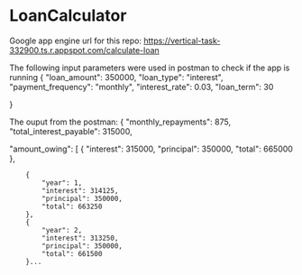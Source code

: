 # LoanCalculator
Google app engine url for this repo:
https://vertical-task-332900.ts.r.appspot.com/calculate-loan



The following input parameters were used in postman to check if the app is running
{
  "loan_amount": 350000,
  "loan_type": "interest",
  "payment_frequency": "monthly",
  "interest_rate": 0.03,
  "loan_term": 30

}

The ouput from the postman:
{
  "monthly_repayments": 875,
  "total_interest_payable": 315000,
  
  "amount_owing": [
        {
            "interest": 315000,
            "principal": 350000,
            "total": 665000
        },
        
        {
            "year": 1,
            "interest": 314125,
            "principal": 350000,
            "total": 663250
        },
        {
            "year": 2,
            "interest": 313250,
            "principal": 350000,
            "total": 661500
        }...
        
